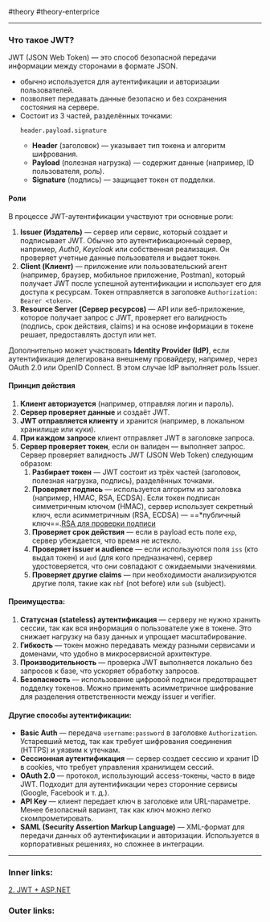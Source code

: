  #theory #theory-enterprice
 
---
### Что такое JWT?

JWT (JSON Web Token) — это способ безопасной передачи информации между сторонами в формате JSON. 
- обычно используется для аутентификации и авторизации пользователей.
- позволяет передавать данные безопасно и без сохранения состояния на сервере.
- Состоит из 3 частей, разделённых точками:
	```
	header.payload.signature
	```
	- **Header** (заголовок) — указывает тип токена и алгоритм шифрования.
	- **Payload** (полезная нагрузка) — содержит данные (например, ID пользователя, роль).
	- **Signature** (подпись) — защищает токен от подделки.

#### Роли
В процессе JWT-аутентификации участвуют три основные роли:

1. **Issuer (Издатель)** — сервер или сервис, который создает и подписывает JWT. Обычно это аутентификационный сервер, например, _Auth0_, _Keycloak_ или собственная реализация. Он проверяет учетные данные пользователя и выдает токен.
2. **Client (Клиент)** — приложение или пользовательский агент (например, браузер, мобильное приложение, Postman), который получает JWT после успешной аутентификации и использует его для доступа к ресурсам. Токен отправляется в заголовке `Authorization: Bearer <token>`.
3. **Resource Server (Сервер ресурсов)** — API или веб-приложение, которое получает запрос с JWT, проверяет его валидность (подпись, срок действия, claims) и на основе информации в токене решает, предоставлять доступ или нет.

Дополнительно может участвовать **Identity Provider (IdP)**, если аутентификация делегирована внешнему провайдеру, например, через OAuth 2.0 или OpenID Connect. В этом случае IdP выполняет роль Issuer.

#### Принцип действия
1. **Клиент авторизуется** (например, отправляя логин и пароль).
2. **Сервер проверяет данные** и создаёт JWT.
3. **JWT отправляется клиенту** и хранится (например, в локальном хранилище или куки).
4. **При каждом запросе** клиент отправляет JWT в заголовке запроса.
5. **Сервер проверяет токен**, если он валиден — выполняет запрос. Сервер проверяет валидность JWT (JSON Web Token) следующим образом:
	1. **Разбирает токен** — JWT состоит из трёх частей (заголовок, полезная нагрузка, подпись), разделённых точками.
	2. **Проверяет подпись** — используется алгоритм из заголовка (например, HMAC, RSA, ECDSA). Если токен подписан симметричным ключом (HMAC), сервер использует секретный ключ, если асимметричным (RSA, ECDSA) — ==*публичный ключ==.[RSA для проверки подписи](2.%20Theory/Программирование/8.%20Алгоритмы/Шифрование/RSA%20для%20проверки%20подписи.md)
	3. **Проверяет срок действия** — если в payload есть поле `exp`, сервер убеждается, что время не истекло.
	4. **Проверяет issuer и audience** — если используются поля `iss` (кто выдал токен) и `aud` (для кого предназначен), сервер удостоверяется, что они совпадают с ожидаемыми значениями.
	5. **Проверяет другие claims** — при необходимости анализируются другие поля, такие как `nbf` (not before) или `sub` (subject).


#### **Преимущества:**
1. **Статусная (stateless) аутентификация** — серверу не нужно хранить сессии, так как вся информация о пользователе уже в токене. Это снижает нагрузку на базу данных и упрощает масштабирование.
2. **Гибкость** — токен можно передавать между разными сервисами и доменами, что удобно в микросервисной архитектуре.
3. **Производительность** — проверка JWT выполняется локально без запросов к базе, что ускоряет обработку запросов.
4. **Безопасность** — использование цифровой подписи предотвращает подделку токенов. Можно применять асимметричное шифрование для разделения ответственности между issuer и verifier.
    
#### **Другие способы аутентификации:**
- **Basic Auth** — передача `username:password` в заголовке `Authorization`. Устаревший метод, так как требует шифрования соединения (HTTPS) и уязвим к утечкам.
- **Сессионная аутентификация** — сервер создает сессию и хранит ID в cookies, что требует управления хранилищем сессий.
- **OAuth 2.0** — протокол, использующий access-токены, часто в виде JWT. Подходит для аутентификации через сторонние сервисы (Google, Facebook и т. д.).
- **API Key** — клиент передает ключ в заголовке или URL-параметре. Менее безопасный вариант, так как ключ можно легко скомпрометировать.
- **SAML (Security Assertion Markup Language)** — XML-формат для передачи данных об аутентификации и авторизации. Используется в корпоративных решениях, но сложнее в интеграции.

---

### Inner links:
[2. JWT + ASP.NET](1.%20Languages/C-sharp/_%20ASP.NET/ASP.NET%20Core/12.%20Аутентификация%20и%20авторизация/2.%20JWT%20+%20ASP.NET.md)
### Outer links:

